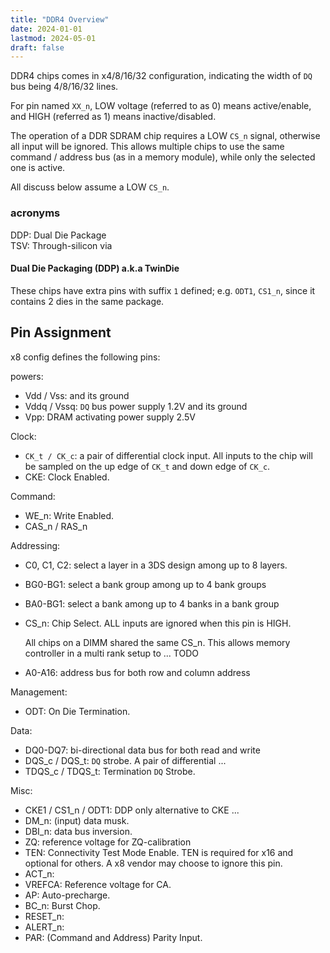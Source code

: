 ```yaml
---
title: "DDR4 Overview"
date: 2024-01-01
lastmod: 2024-05-01
draft: false
---
```


DDR4 chips comes in x4/8/16/32 configuration, indicating the width of `DQ` bus being 4/8/16/32 lines.

For pin named `XX_n`, LOW voltage (referred to as 0) means active/enable, and HIGH (referred as 1) means inactive/disabled.

The operation of a DDR SDRAM chip requires a LOW `CS_n` signal, otherwise all input will be ignored.
This allows multiple chips to use the same command / address bus (as in a memory module), while only the selected one is active.

All discuss below assume a LOW `CS_n`.

### acronyms

DDP: Dual Die Package    
TSV: Through-silicon via

#### Dual Die Packaging (DDP) a.k.a TwinDie

These chips have extra pins with suffix `1` defined; e.g. `ODT1`, `CS1_n`, since it contains 2 dies in the same package.

## Pin Assignment

x8 config defines the following pins:

powers:
- Vdd / Vss:  and its ground
- Vddq / Vssq: `DQ` bus power supply 1.2V and its ground
- Vpp: DRAM activating power supply 2.5V

Clock:
- `CK_t / CK_c`: a pair of differential clock input. All inputs to the chip will be sampled on the up edge of `CK_t` and down edge of `CK_c`.
- CKE: Clock Enabled.

Command:
- WE_n: Write Enabled.
- CAS_n / RAS_n

Addressing:
- C0, C1, C2: select a layer in a 3DS design among up to 8 layers.
- BG0-BG1: select a bank group among up to 4 bank groups
- BA0-BG1: select a bank among up to 4 banks in a bank group
- CS_n: Chip Select. ALL inputs are ignored when this pin is HIGH.

    All chips on a DIMM shared the same CS_n. This allows memory controller in a multi rank setup to ... TODO

- A0-A16: address bus for both row and column address

Management:
- ODT: On Die Termination.

Data:
- DQ0-DQ7: bi-directional data bus for both read and write
- DQS_c / DQS_t: `DQ` strobe. A pair of differential ...
- TDQS_c / TDQS_t: Termination `DQ` Strobe.

Misc:
- CKE1 / CS1_n / ODT1: DDP only alternative to CKE ...
- DM_n: (input) data musk.
- DBI_n: data bus inversion.
- ZQ: reference voltage for ZQ-calibration
- TEN: Connectivity Test Mode Enable. TEN is required for x16 and optional for others. A x8 vendor may choose to ignore this pin.
- ACT_n:
- VREFCA: Reference voltage for CA.
- AP: Auto-precharge.
- BC_n: Burst Chop.
- RESET_n:
- ALERT_n:
- PAR: (Command and Address) Parity Input.


